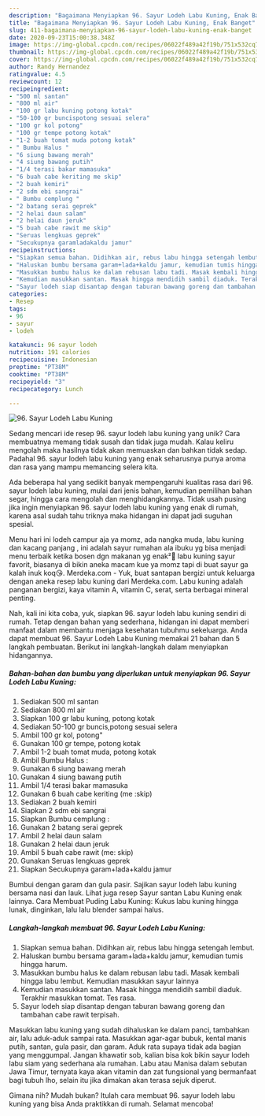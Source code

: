 ```yaml
---
description: "Bagaimana Menyiapkan 96. Sayur Lodeh Labu Kuning, Enak Banget"
title: "Bagaimana Menyiapkan 96. Sayur Lodeh Labu Kuning, Enak Banget"
slug: 411-bagaimana-menyiapkan-96-sayur-lodeh-labu-kuning-enak-banget
date: 2020-09-23T15:00:38.348Z
image: https://img-global.cpcdn.com/recipes/06022f489a42f19b/751x532cq70/96-sayur-lodeh-labu-kuning-foto-resep-utama.jpg
thumbnail: https://img-global.cpcdn.com/recipes/06022f489a42f19b/751x532cq70/96-sayur-lodeh-labu-kuning-foto-resep-utama.jpg
cover: https://img-global.cpcdn.com/recipes/06022f489a42f19b/751x532cq70/96-sayur-lodeh-labu-kuning-foto-resep-utama.jpg
author: Randy Hernandez
ratingvalue: 4.5
reviewcount: 12
recipeingredient:
- "500 ml santan"
- "800 ml air"
- "100 gr labu kuning potong kotak"
- "50-100 gr buncispotong sesuai selera"
- "100 gr kol potong"
- "100 gr tempe potong kotak"
- "1-2 buah tomat muda potong kotak"
- " Bumbu Halus "
- "6 siung bawang merah"
- "4 siung bawang putih"
- "1/4 terasi bakar mamasuka"
- "6 buah cabe keriting me skip"
- "2 buah kemiri"
- "2 sdm ebi sangrai"
- " Bumbu cemplung "
- "2 batang serai geprek"
- "2 helai daun salam"
- "2 helai daun jeruk"
- "5 buah cabe rawit me skip"
- "Seruas lengkuas geprek"
- "Secukupnya garamladakaldu jamur"
recipeinstructions:
- "Siapkan semua bahan. Didihkan air, rebus labu hingga setengah lembut."
- "Haluskan bumbu bersama garam+lada+kaldu jamur, kemudian tumis hingga harum."
- "Masukkan bumbu halus ke dalam rebusan labu tadi. Masak kembali hingga labu lembut. Kemudian masukkan sayur lainnya"
- "Kemudian masukkan santan. Masak hingga mendidih sambil diaduk. Terakhir masukkan tomat. Tes rasa."
- "Sayur lodeh siap disantap dengan taburan bawang goreng dan tambahan cabe rawit terpisah."
categories:
- Resep
tags:
- 96
- sayur
- lodeh

katakunci: 96 sayur lodeh 
nutrition: 191 calories
recipecuisine: Indonesian
preptime: "PT38M"
cooktime: "PT38M"
recipeyield: "3"
recipecategory: Lunch

---
```



![96. Sayur Lodeh Labu Kuning](https://img-global.cpcdn.com/recipes/06022f489a42f19b/751x532cq70/96-sayur-lodeh-labu-kuning-foto-resep-utama.jpg)

Sedang mencari ide resep 96. sayur lodeh labu kuning yang unik? Cara membuatnya memang tidak susah dan tidak juga mudah. Kalau keliru mengolah maka hasilnya tidak akan memuaskan dan bahkan tidak sedap. Padahal 96. sayur lodeh labu kuning yang enak seharusnya punya aroma dan rasa yang mampu memancing selera kita.

Ada beberapa hal yang sedikit banyak mempengaruhi kualitas rasa dari 96. sayur lodeh labu kuning, mulai dari jenis bahan, kemudian pemilihan bahan segar, hingga cara mengolah dan menghidangkannya. Tidak usah pusing jika ingin menyiapkan 96. sayur lodeh labu kuning yang enak di rumah, karena asal sudah tahu triknya maka hidangan ini dapat jadi suguhan spesial.

Menu hari ini lodeh campur aja ya momz, ada nangka muda, labu kuning dan kacang panjang , ini adalah sayur rumahan ala ibuku yg bisa menjadi menu terbaik ketika bosen dgn makanan yg enak²🤭 labu kuning sayur favorit, biasanya di bikin aneka macam kue ya momz tapi di buat sayur ga kalah inuk koq😘. Merdeka.com - Yuk, buat santapan bergizi untuk keluarga dengan aneka resep labu kuning dari Merdeka.com. Labu kuning adalah panganan bergizi, kaya vitamin A, vitamin C, serat, serta berbagai mineral penting.


Nah, kali ini kita coba, yuk, siapkan 96. sayur lodeh labu kuning sendiri di rumah. Tetap dengan bahan yang sederhana, hidangan ini dapat memberi manfaat dalam membantu menjaga kesehatan tubuhmu sekeluarga. Anda dapat membuat 96. Sayur Lodeh Labu Kuning memakai 21 bahan dan 5 langkah pembuatan. Berikut ini langkah-langkah dalam menyiapkan hidangannya.

<!--inarticleads1-->

##### Bahan-bahan dan bumbu yang diperlukan untuk menyiapkan 96. Sayur Lodeh Labu Kuning:

1. Sediakan 500 ml santan
1. Sediakan 800 ml air
1. Siapkan 100 gr labu kuning, potong kotak
1. Sediakan 50-100 gr buncis,potong sesuai selera
1. Ambil 100 gr kol, potong&#34;
1. Gunakan 100 gr tempe, potong kotak
1. Ambil 1-2 buah tomat muda, potong kotak
1. Ambil  Bumbu Halus :
1. Gunakan 6 siung bawang merah
1. Gunakan 4 siung bawang putih
1. Ambil 1/4 terasi bakar mamasuka
1. Gunakan 6 buah cabe keriting (me :skip)
1. Sediakan 2 buah kemiri
1. Siapkan 2 sdm ebi sangrai
1. Siapkan  Bumbu cemplung :
1. Gunakan 2 batang serai geprek
1. Ambil 2 helai daun salam
1. Gunakan 2 helai daun jeruk
1. Ambil 5 buah cabe rawit (me: skip)
1. Gunakan Seruas lengkuas geprek
1. Siapkan Secukupnya garam+lada+kaldu jamur


Bumbui dengan garam dan gula pasir. Sajikan sayur lodeh labu kuning bersama nasi dan lauk. Lihat juga resep Sayur santan Labu Kuning enak lainnya. Cara Membuat Puding Labu Kuning: Kukus labu kuning hingga lunak, dinginkan, lalu lalu blender sampai halus. 

<!--inarticleads2-->

##### Langkah-langkah membuat 96. Sayur Lodeh Labu Kuning:

1. Siapkan semua bahan. Didihkan air, rebus labu hingga setengah lembut.
1. Haluskan bumbu bersama garam+lada+kaldu jamur, kemudian tumis hingga harum.
1. Masukkan bumbu halus ke dalam rebusan labu tadi. Masak kembali hingga labu lembut. Kemudian masukkan sayur lainnya
1. Kemudian masukkan santan. Masak hingga mendidih sambil diaduk. Terakhir masukkan tomat. Tes rasa.
1. Sayur lodeh siap disantap dengan taburan bawang goreng dan tambahan cabe rawit terpisah.


Masukkan labu kuning yang sudah dihaluskan ke dalam panci, tambahkan air, lalu aduk-aduk sampai rata. Masukkan agar-agar bubuk, kental manis putih, santan, gula pasir, dan garam. Aduk rata supaya tidak ada bagian yang menggumpal. Jangan khawatir sob, kalian bisa kok bikin sayur lodeh labu siam yang sederhana ala rumahan. Labu atau Manisa dalam sebutan Jawa Timur, ternyata kaya akan vitamin dan zat fungsional yang bermanfaat bagi tubuh lho, selain itu jika dimakan akan terasa sejuk diperut. 

Gimana nih? Mudah bukan? Itulah cara membuat 96. sayur lodeh labu kuning yang bisa Anda praktikkan di rumah. Selamat mencoba!
